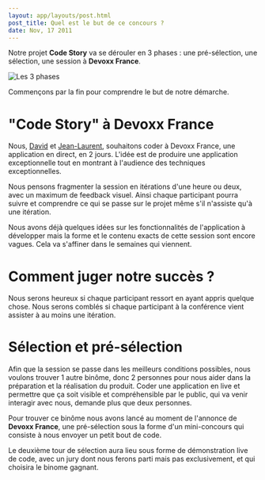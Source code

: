 ```yaml
---
layout: app/layouts/post.html
post_title: Quel est le but de ce concours ?
date: Nov, 17 2011
---
```


Notre projet **Code Story** va se dérouler en 3 phases : une pré-sélection, une sélection, une session à **Devoxx France**.

![Les 3 phases](/images/schema.png)

Commençons par la fin pour comprendre le but de notre démarche.

# "Code Story" à Devoxx France

Nous, [David](https://plus.google.com/100241047121875700803/about) et [Jean-Laurent](https://plus.google.com/104208514956133087454/about), souhaitons coder à Devoxx France, une application en direct, en 2 jours. L'idée est de produire une application exceptionnelle tout en montrant à l'audience des techniques exceptionnelles. 

Nous pensons fragmenter la session en itérations d'une heure ou deux, avec un maximum de feedback visuel. Ainsi chaque participant pourra suivre et comprendre ce qui se passe sur le projet même s'il n'assiste qu'à une itération.

Nous avons déjà quelques idées sur les fonctionnalités de l'application à développer mais la forme et le contenu exacts de cette session sont encore vagues. Cela va s'affiner dans le semaines qui viennent.

# Comment juger notre succès ?

Nous serons heureux si chaque participant ressort en ayant appris quelque chose.
Nous serons comblés si chaque participant à la conférence vient assister à au moins une itération. 

# Sélection et pré-sélection

Afin que la session se passe dans les meilleurs conditions possibles, nous voulons trouver 1 autre binôme, donc 2 personnes pour nous aider dans la préparation et la réalisation du produit. Coder une application en live et permettre que ça soit visible et compréhensible par le public, qui va venir interagir avec nous, demande plus que deux personnes.

Pour trouver ce binôme nous avons lancé au moment de l'annonce de **Devoxx France**, une pré-sélection sous la forme d'un mini-concours qui consiste à nous envoyer un petit bout de code.

Le deuxième tour de sélection aura lieu sous forme de démonstration live de code, avec un jury dont nous ferons parti mais pas exclusivement, et qui choisira le binome gagnant.